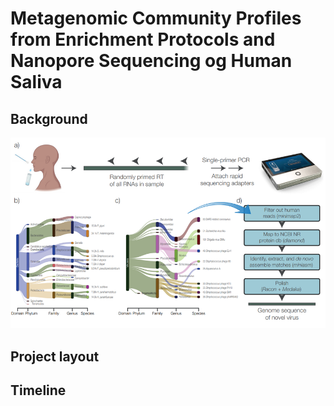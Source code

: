# Metagenomic Community Profiles from Enrichment Protocols and Nanopore Sequencing og Human Saliva 

## Background 

![Image](img/mock-workflow.png)

## Project layout



## Timeline 	



